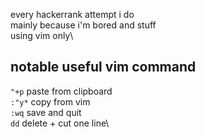 every hackerrank attempt i do\
mainly because i'm bored and stuff\
using vim only\
## notable useful vim command

`"+p` paste from clipboard\
`:"y*` copy from vim\
`:wq` save and quit\
`dd` delete + cut one line\

